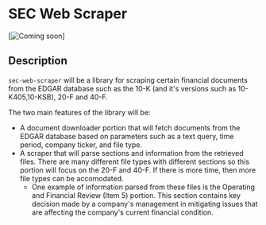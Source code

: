 # SEC Web Scraper

[![Coming soon](https://shields.io/badge/project-link-green)]

## Description

`sec-web-scraper` will be a library for scraping certain financial documents from the EDGAR database such as the 10-K (and it's versions such as 10-K405,10-KSB), 20-F and 40-F. 

The two main features of the library will be:
- A document downloader portion that will fetch documents from the EDGAR database based on parameters such as a text query, time period, company ticker, and file type. 
- A scraper that will parse sections and information from the retrieved files. There are many different file types with different sections so this portion will focus on the 20-F and 40-F. If there is more time, then more file types can be accomodated.
  - One example of information parsed from these files is the Operating and Financial Review (Item 5) portion. This section contains key decision made by a company's management in mitigating issues that are affecting the company's current financial condition.
